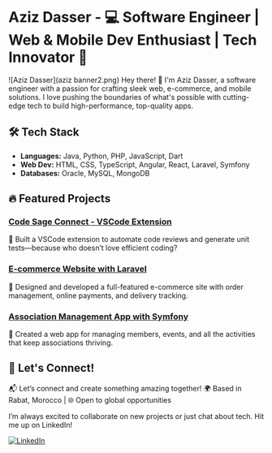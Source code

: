 # Aziz Dasser - 💻 Software Engineer | Web & Mobile Dev Enthusiast | Tech Innovator 🚀
![Aziz Dasser](aziz banner2.png)
Hey there! 👋 I'm Aziz Dasser, a software engineer with a passion for crafting sleek web, e-commerce, and mobile solutions. I love pushing the boundaries of what's possible with cutting-edge tech to build high-performance, top-quality apps.

## 🛠️ Tech Stack

- **Languages:** Java, Python, PHP, JavaScript, Dart
- **Web Dev:** HTML, CSS, TypeScript, Angular, React, Laravel, Symfony
- **Databases:** Oracle, MySQL, MongoDB
  
## 🔥 Featured Projects

### [Code Sage Connect - VSCode Extension](https://github.com/aziz-dasser/code-sage-connect)
🚀 Built a VSCode extension to automate code reviews and generate unit tests—because who doesn’t love efficient coding?

### [E-commerce Website with Laravel](https://github.com/aziz-dasser/ecommerce-laravel)
🛒 Designed and developed a full-featured e-commerce site with order management, online payments, and delivery tracking.

### [Association Management App with Symfony](https://github.com/aziz-dasser/association-management)
👥 Created a web app for managing members, events, and all the activities that keep associations thriving.

## 🌟 Let's Connect!

📬 Let’s connect and create something amazing together!
🌍 Based in Rabat, Morocco | 🌐 Open to global opportunities

I’m always excited to collaborate on new projects or just chat about tech. Hit me up on LinkedIn!

[![LinkedIn](https://img.shields.io/badge/LinkedIn-Aziz%20Dasser-blue)](https://linkedin.com/in/aziz-dasser)
